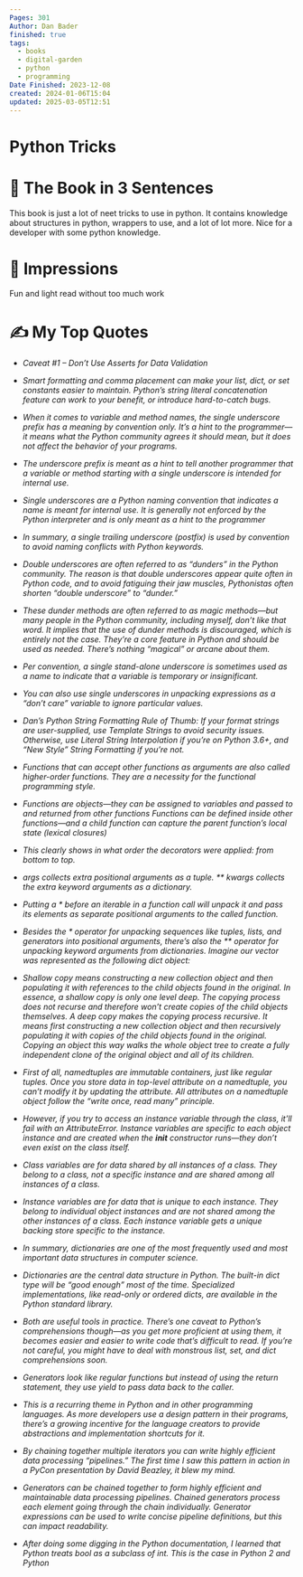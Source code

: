 ```yaml
---
Pages: 301
Author: Dan Bader
finished: true
tags:
  - books
  - digital-garden
  - python
  - programming
Date Finished: 2023-12-08
created: 2024-01-06T15:04
updated: 2025-03-05T12:51
---
```

# Python Tricks


# 🚀 The Book in 3 Sentences
This book is just a lot of neet tricks to use in python.  It contains knowledge about structures in python, wrappers to use, and a lot of lot more. Nice for a developer with some python knowledge. 

# 🎨 Impressions
Fun and light read without too much work


# ✍️ My Top  Quotes

- *Caveat #1 – Don’t Use Asserts for Data Validation* 
 
- *Smart formatting and comma placement can make your list, dict, or set constants easier to maintain. Python’s string literal concatenation feature can work to your benefit, or introduce hard-to-catch bugs.* 
 
- *When it comes to variable and method names, the single underscore prefix has a meaning by convention only. It’s a hint to the programmer—it means what the Python community agrees it should mean, but it does not affect the behavior of your programs.* 
 
- *The underscore prefix is meant as a hint to tell another programmer that a variable or method starting with a single underscore is intended for internal use.* 
 
- *Single underscores are a Python naming convention that indicates a name is meant for internal use. It is generally not enforced by the Python interpreter and is only meant as a hint to the programmer* 
 
- *In summary, a single trailing underscore (postfix) is used by convention to avoid naming conflicts with Python keywords.* 
 
- *Double underscores are often referred to as “dunders” in the Python community. The reason is that double underscores appear quite often in Python code, and to avoid fatiguing their jaw muscles, Pythonistas often shorten “double underscore” to “dunder.”* 
 
- *These dunder methods are often referred to as magic methods—but many people in the Python community, including myself, don’t like that word. It implies that the use of dunder methods is discouraged, which is entirely not the case. They’re a core feature in Python and should be used as needed. There’s nothing “magical” or arcane about them.* 
 
- *Per convention, a single stand-alone underscore is sometimes used as a name to indicate that a variable is temporary or insignificant.* 
 
- *You can also use single underscores in unpacking expressions as a “don’t care” variable to ignore particular values.* 
 
- *Dan’s Python String Formatting Rule of Thumb: If your format strings are user-supplied, use Template Strings to avoid security issues. Otherwise, use Literal String Interpolation if you’re on Python 3.6+, and “New Style” String Formatting if you’re not.* 
 
- *Functions that can accept other functions as arguments are also called higher-order functions. They are a necessity for the functional programming style.* 
 
- *Functions are objects—they can be assigned to variables and passed to and returned from other functions Functions can be defined inside other functions—and a child function can capture the parent function’s local state (lexical closures)* 
 
- *This clearly shows in what order the decorators were applied: from bottom to top.* 
 
- *args collects extra positional arguments as a tuple. ** kwargs collects the extra keyword arguments as a dictionary.* 
 
- *Putting a * before an iterable in a function call will unpack it and pass its elements as separate positional arguments to the called function.* 
 
- *Besides the * operator for unpacking sequences like tuples, lists, and generators into positional arguments, there’s also the ** operator for unpacking keyword arguments from dictionaries. Imagine our vector was represented as the following dict object:* 
 
- *Shallow copy means constructing a new collection object and then populating it with references to the child objects found in the original. In essence, a shallow copy is only one level deep. The copying process does not recurse and therefore won’t create copies of the child objects themselves. A deep copy makes the copying process recursive. It means first constructing a new collection object and then recursively populating it with copies of the child objects found in the original. Copying an object this way walks the whole object tree to create a fully independent clone of the original object and all of its children.* 
 
- *First of all, namedtuples are immutable containers, just like regular tuples. Once you store data in top-level attribute on a namedtuple, you can’t modify it by updating the attribute. All attributes on a namedtuple object follow the “write once, read many” principle.* 
 
- *However, if you try to access an instance variable through the class, it’ll fail with an AttributeError. Instance variables are specific to each object instance and are created when the __init__ constructor runs—they don’t even exist on the class itself.* 
 
- *Class variables are for data shared by all instances of a class. They belong to a class, not a specific instance and are shared among all instances of a class.* 
 
- *Instance variables are for data that is unique to each instance. They belong to individual object instances and are not shared among the other instances of a class. Each instance variable gets a unique backing store specific to the instance.* 
 
- *In summary, dictionaries are one of the most frequently used and most important data structures in computer science.* 
 
- *Dictionaries are the central data structure in Python. The built-in dict type will be “good enough” most of the time. Specialized implementations, like read-only or ordered dicts, are available in the Python standard library.* 
 
- *Both are useful tools in practice. There’s one caveat to Python’s comprehensions though—as you get more proficient at using them, it becomes easier and easier to write code that’s difficult to read. If you’re not careful, you might have to deal with monstrous list, set, and dict comprehensions soon.* 
 
- *Generators look like regular functions but instead of using the return statement, they use yield to pass data back to the caller.* 
 
- *This is a recurring theme in Python and in other programming languages. As more developers use a design pattern in their programs, there’s a growing incentive for the language creators to provide abstractions and implementation shortcuts for it.* 
 
- *By chaining together multiple iterators you can write highly efficient data processing “pipelines.” The first time I saw this pattern in action in a PyCon presentation by David Beazley, it blew my mind.* 
 
- *Generators can be chained together to form highly efficient and maintainable data processing pipelines. Chained generators process each element going through the chain individually. Generator expressions can be used to write concise pipeline definitions, but this can impact readability.* 
 
- *After doing some digging in the Python documentation, I learned that Python treats bool as a subclass of int. This is the case in Python 2 and Python* 
 
